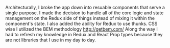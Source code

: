 Architecturally, I broke the app down into resuable components that serve a single purpose. I made the decision to handle all of the core logic and state management on the Redux side of things instead of mixing it within the component's state. I also added the ability for Redux to use thunks. CSS wise I utilized the BEM methodology http://getbem.com/
Along the way I had to refresh my knowledge in Redux and React Prop types because they are not libraries that I use in my day to day. 
